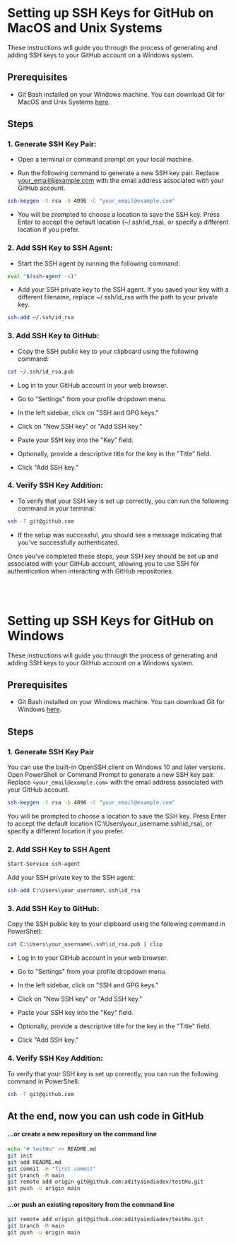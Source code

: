 # Setting up SSH Keys for GitHub on MacOS and Unix Systems

These instructions will guide you through the process of generating and adding SSH keys to your GitHub account on a Windows system.

## Prerequisites

- Git Bash installed on your Windows machine. You can download Git for MacOS and Unix Systems [here](https://git-scm.com/downloads).

## Steps

### 1. Generate SSH Key Pair:

- Open a terminal or command prompt on your local machine.

- Run the following command to generate a new SSH key pair. Replace <your_email@example.com> with the email address associated with your GitHub account.

```bash
ssh-keygen -t rsa -b 4096 -C "your_email@example.com"
```

- You will be prompted to choose a location to save the SSH key. Press Enter to accept the default location (~/.ssh/id_rsa), or specify a different location if you prefer.

### 2. Add SSH Key to SSH Agent:

- Start the SSH agent by running the following command:

```bash
eval "$(ssh-agent -s)"
```

- Add your SSH private key to the SSH agent. If you saved your key with a different filename, replace ~/.ssh/id_rsa with the path to your private key.

```bash
ssh-add ~/.ssh/id_rsa
```

### 3. Add SSH Key to GitHub:

- Copy the SSH public key to your clipboard using the following command:

```bash
cat ~/.ssh/id_rsa.pub
```

- Log in to your GitHub account in your web browser.

- Go to "Settings" from your profile dropdown menu.

- In the left sidebar, click on "SSH and GPG keys."

- Click on "New SSH key" or "Add SSH key."

- Paste your SSH key into the "Key" field.

- Optionally, provide a descriptive title for the key in the "Title" field.

- Click "Add SSH key."

### 4. Verify SSH Key Addition:

- To verify that your SSH key is set up correctly, you can run the following command in your terminal:

```bash
ssh -T git@github.com
```

- If the setup was successful, you should see a message indicating that you've successfully authenticated.

Once you've completed these steps, your SSH key should be set up and associated with your GitHub account, allowing you to use SSH for authentication when interacting with GitHub repositories.



<br /><br />

# Setting up SSH Keys for GitHub on Windows

These instructions will guide you through the process of generating and adding SSH keys to your GitHub account on a Windows system.

## Prerequisites

- Git Bash installed on your Windows machine. You can download Git for Windows [here](https://git-scm.com/downloads).

## Steps

### 1. Generate SSH Key Pair

You can use the built-in OpenSSH client on Windows 10 and later versions. Open PowerShell or Command Prompt to generate a new SSH key pair. Replace `<your_email@example.com>` with the email address associated with your GitHub account.

```bash
ssh-keygen -t rsa -b 4096 -C "your_email@example.com"
```

You will be prompted to choose a location to save the SSH key. Press Enter to accept the default location (C:\Users\your_username\.ssh\id_rsa), or specify a different location if you prefer.

### 2. Add SSH Key to SSH Agent

```bash
Start-Service ssh-agent
```

Add your SSH private key to the SSH agent:

```bash
ssh-add C:\Users\your_username\.ssh\id_rsa
```

### 3. Add SSH Key to GitHub:

Copy the SSH public key to your clipboard using the following command in PowerShell:

```bash
cat C:\Users\your_username\.ssh\id_rsa.pub | clip
```

- Log in to your GitHub account in your web browser.

- Go to "Settings" from your profile dropdown menu.

- In the left sidebar, click on "SSH and GPG keys."

- Click on "New SSH key" or "Add SSH key."

- Paste your SSH key into the "Key" field.

- Optionally, provide a descriptive title for the key in the "Title" field.

- Click "Add SSH key."

### 4. Verify SSH Key Addition:

To verify that your SSH key is set up correctly, you can run the following command in PowerShell:

```bash
ssh -T git@github.com
```



## At the end, now you can ush code in GitHub

#### …or create a new repository on the command line

```bash
echo "# testHu" >> README.md
git init
git add README.md
git commit -m "first commit"
git branch -M main
git remote add origin git@github.com:adityaindiadev/testHu.git
git push -u origin main
```

#### …or push an existing repository from the command line

```bash
git remote add origin git@github.com:adityaindiadev/testHu.git
git branch -M main
git push -u origin main
```